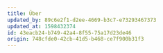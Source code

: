 ```yaml
---
title: Über
updated_by: 89c6e2f1-d2ee-4669-b3c7-e73293467373
updated_at: 1598432374
id: 43eacb24-b749-42a4-8f55-75a17d23de46
origin: 748cfde0-42cb-41d5-b468-ce7f900b31f3
---
```

